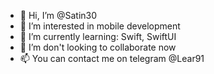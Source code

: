 - 👋 Hi, I’m @Satin30
- 👀 I’m interested in mobile development
- 🌱 I’m currently learning: Swift, SwiftUI
- 💞️ I’m don't looking to collaborate now
- 📫 You can contact me on telegram @Lear91

<!---
Satin30/Satin30 is a ✨ special ✨ repository because its `README.md` (this file) appears on your GitHub profile.
You can click the Preview link to take a look at your changes.
--->
